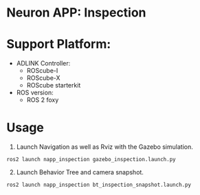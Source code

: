 # Neuron APP: Inspection

# Support Platform:

* ADLINK Controller:
  - ROScube-I
  - ROScube-X
  - ROScube starterkit
* ROS version:
  - ROS 2 foxy

# Usage

1. Launch Navigation as well as Rviz with the Gazebo simulation.
  ```
  ros2 launch napp_inspection gazebo_inspection.launch.py
  ```
2. Launch Behavior Tree and camera snapshot.
  ```
  ros2 launch napp_inspection bt_inspection_snapshot.launch.py
  ```
